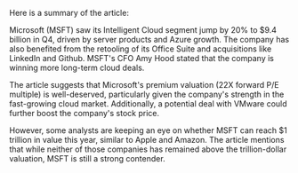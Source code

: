 Here is a summary of the article:

Microsoft (MSFT) saw its Intelligent Cloud segment jump by 20% to $9.4 billion in Q4, driven by server products and Azure growth. The company has also benefited from the retooling of its Office Suite and acquisitions like LinkedIn and Github. MSFT's CFO Amy Hood stated that the company is winning more long-term cloud deals.

The article suggests that Microsoft's premium valuation (22X forward P/E multiple) is well-deserved, particularly given the company's strength in the fast-growing cloud market. Additionally, a potential deal with VMware could further boost the company's stock price.

However, some analysts are keeping an eye on whether MSFT can reach $1 trillion in value this year, similar to Apple and Amazon. The article mentions that while neither of those companies has remained above the trillion-dollar valuation, MSFT is still a strong contender.